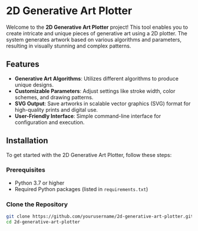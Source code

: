 # 2D Generative Art Plotter

Welcome to the **2D Generative Art Plotter** project! This tool enables you to create intricate and unique pieces of generative art using a 2D plotter. The system generates artwork based on various algorithms and parameters, resulting in visually stunning and complex patterns.

## Features

- **Generative Art Algorithms**: Utilizes different algorithms to produce unique designs.
- **Customizable Parameters**: Adjust settings like stroke width, color schemes, and drawing patterns.
- **SVG Output**: Save artworks in scalable vector graphics (SVG) format for high-quality prints and digital use.
- **User-Friendly Interface**: Simple command-line interface for configuration and execution.

## Installation

To get started with the 2D Generative Art Plotter, follow these steps:

### Prerequisites

- Python 3.7 or higher
- Required Python packages (listed in `requirements.txt`)

### Clone the Repository

```bash
git clone https://github.com/yourusername/2d-generative-art-plotter.git
cd 2d-generative-art-plotter
